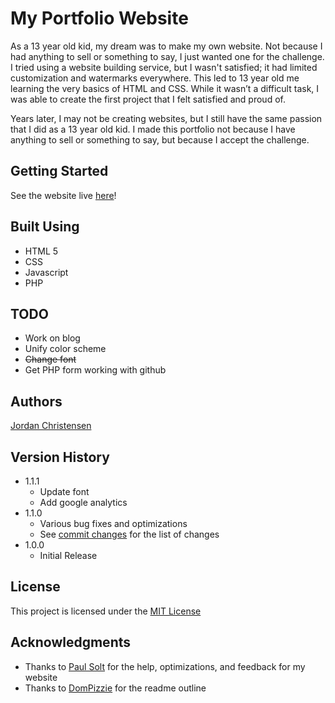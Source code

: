 # My Portfolio Website

As a 13 year old kid, my dream was to make my own website. Not because I had anything to sell or something to say, I just wanted one for the challenge. I tried using a website building service, but I wasn't satisfied; it had limited customization and watermarks everywhere. This led to 13 year old me learning the very basics of HTML and CSS. While it wasn’t a difficult task, I was able to create the first project that I felt satisfied and proud of.

Years later, I may not be creating websites, but I still have the same passion that I did as a 13 year old kid. I made this portfolio not because I have anything to sell or something to say, but because I accept the challenge. 

## Getting Started

See the website live [here](https://mazjap.github.io/)!

## Built Using

* HTML 5
* CSS
* Javascript
* PHP

## TODO

* Work on blog
* Unify color scheme
* ~~Change font~~
* Get PHP form working with github

## Authors

[Jordan Christensen](https://mazjap.github.io/)

## Version History

* 1.1.1
   * Update font
   * Add google analytics
* 1.1.0
   * Various bug fixes and optimizations
   * See [commit changes](https://github.com/mazjap/mazjap.github.io/commits/master) for the list of changes
* 1.0.0
   * Initial Release

## License

This project is licensed under the [MIT License](License.md)

## Acknowledgments

* Thanks to [Paul Solt](https://github.com/PaulSolt) for the help, optimizations, and feedback for my website
* Thanks to [DomPizzie](https://gist.github.com/DomPizzie/7a5ff55ffa9081f2de27c315f5018afc) for the readme outline
